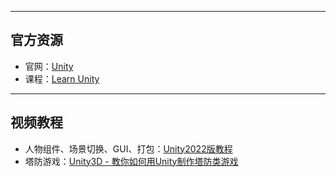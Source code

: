 
---
## 官方资源

+ 官网：[Unity](https://unity.com/)
+ 课程：[Learn Unity](https://learn.unity.com/)

---
## 视频教程

+ 人物组件、场景切换、GUI、打包：[Unity2022版教程](https://space.bilibili.com/370283072/channel/collectiondetail?sid=1187255&spm_id_from=333.788.0.0)
+ 塔防游戏：[Unity3D - 教你如何用Unity制作塔防类游戏](https://www.bilibili.com/video/BV15W411976h/?buvid=OwMxUjMDNFE1BDcEeAR4infoc&from_spmid=search.search-result.0.0&is_story_h5=false&mid=QQ8Gwxkzz%2BM45I6Hl%2Fb5aw%3D%3D&p=1&plat_id=116&share_from=ugc&share_medium=android&share_plat=android&share_session_id=f125455e-1007-482d-84f1-e7e34c49a59d&share_source=COPY&share_tag=s_i&spmid=united.player-video-detail.0.0&timestamp=1717752927&unique_k=4wkpRlQ&up_id=360797404&vd_source=d208713af4296ed6230d640d411a0ebf)
